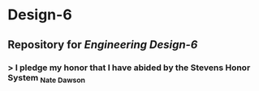 # **Design-6**
## Repository for _Engineering Design-6_
### > I pledge my honor that I have abided by the Stevens Honor System <sub>Nate Dawson<sub>
